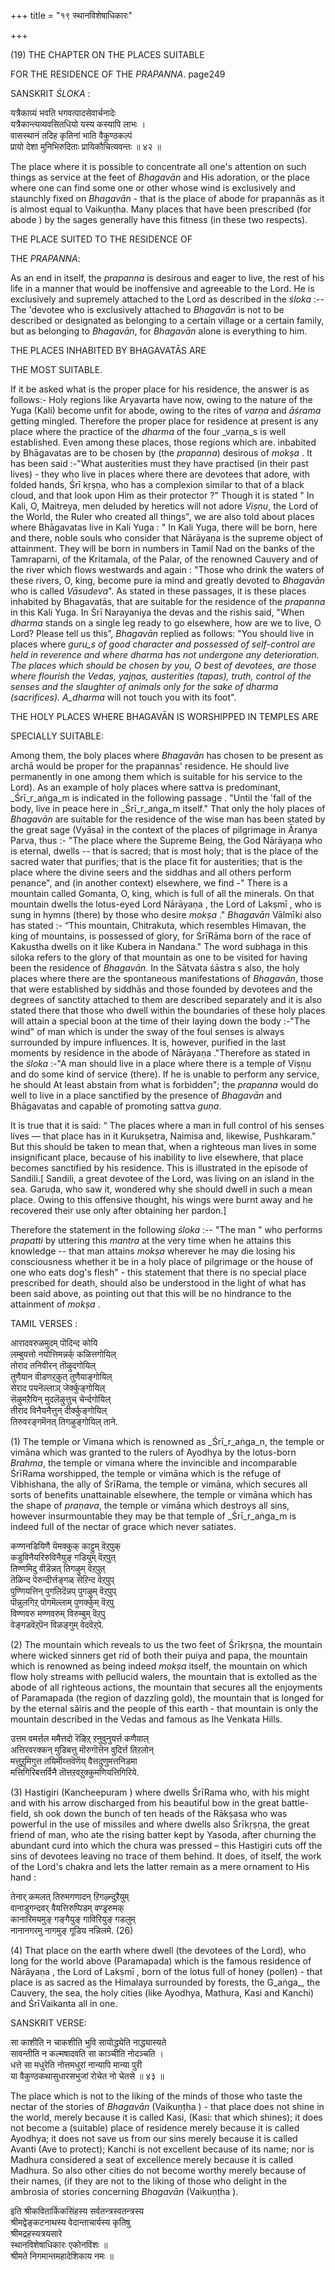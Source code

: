 +++
title = "१९ स्थानविशेषाधिकारः"

+++







(19) THE CHAPTER ON THE PLACES SUITABLE

FOR THE RESIDENCE OF THE _PRAPANNA_. page249



SANSKRIT _ŚLOKA_ :

यत्रैकाग्र्यं भवति भगवत्पादसेवार्चनादेः  
यत्रैकान्त्यव्यवसितधियो यस्य कस्यापि लाभः ।  
वासस्थानं तदिह कृतिनां भाति वैकुण्ठकल्पं  
प्रायो देशा मुनिभिरुदिताः प्रायिकौचित्यवन्तः ॥ ४२ ॥

The place where it is possible to concentrate all one's attention on such things as service at the feet of _Bhagavān_ and His adoration, or the place where one can find some one or other whose wind is exclusively and staunchly fixed on _Bhagavān_ - that is the place of abode for prapannās as it is almost equal to Vaikuṇṭha. Many places that have been prescribed (for abode ) by the sages generally have this fitness (in these two respects).



THE PLACE SUITED TO THE RESIDENCE OF



THE _PRAPANNA_:



As an end in itself, the _prapanna_ is desirous and eager to live, the rest of his life in a manner that would be inoffensive and agreeable to the Lord. He is exclusively and supremely attached to the Lord as described in the _śloka_  :-- The 'devotee who is exclusively attached to _Bhagavān_ is not to be described or designated as belonging to a certain village or a certain family, but as belonging to _Bhagavān_, for _Bhagavān_ alone is everything to him.



THE PLACES INHABITED BY BHAGAVATĀS ARE



THE MOST SUITABLE.



If it be asked what is the proper place for his residence, the answer is as follows:- Holy regions like Aryavarta have now, owing to the nature of the Yuga (Kali) become unfit for abode, owing to the rites of _varṇa_ and _āśrama_ getting mingled. Therefore the proper place for residence at present is any place where the practice of the _dharma_ of the four _varṇa_s is well established. Even among these places, those regions which are. inbabited by Bhāgavatas are to be chosen by (the _prapanna_) desirous of _mokṣa_ . It has been said :-"What austerities must they have practised (in their past lives) - they who live in places where there are devotees that adore, with folded hands, Śrī kṛṣṇa, who has a complexion similar to that of a black cloud, and that look upon Him as their protector ?" Though it is stated " In Kali, O, Maitreya, men deluded by heretics will not adore _Viṣṇu_, the Lord of the World, the Ruler who created all things", we are also told about places where Bhāgavatas live in Kali Yuga : " In Kali Yuga, there will be born, here and there, noble souls who consider that Nārāyaṇa  is the supreme object of attainment. They will be born in numbers in Tamil Nad on the banks of the Tamraparni, of the Kritamala, of the Palar, of the renowned Cauvery and of the river which flows westwards and again : "Those who drink the waters of these rivers, O, king, become pure ia mind and greatly devoted to _Bhagavān_ who is called _Vāsudeva_". As stated in these passages, it is these places inhabited by Bhagavatās, that are suitable for the residence of the _prapanna_ in this Kali Yuga. In Śrī Narayaniya the devas and the rishis said, "When _dharma_ stands on a single leg ready to go elsewhere, how are we to live, O Lord? Please tell us this”, _Bhagavān_ replied as follows: "You should live in places where _guru_s of good character and possessed of self-control are held in reverence and where _dharma_ has not undergone any deterioration. The places which should be chosen by you, O best of devotees, are those where flourish the Vedas, yajņas, austerities (tapas), truth, control of the senses and the slaughter of animals only for the sake of _dharma_ (sacrifices). A_dharma_ will not touch you with its foot".



THE HOLY PLACES WHERE BHAGAVĀN IS WORSHIPPED IN TEMPLES ARE



SPECIALLY SUITABLE:

Among them, the boly places where _Bhagavān_ has chosen to be present as archā would be proper for the prapannas' residence. He should live permanently in one among them which is suitable for his service to the Lord). As an example of holy places where sattva is predominant, _Śrī_r_aṅga_m is indicated in the following passage . "Until the 'fall of the body, live in peace here in _Śrī_r_aṅga_m itself." That only the holy places of _Bhagavān_ are suitable for the residence of the wise man has been stated by the great sage (Vyāsa) in the context of the places of pilgrimage in Āranya Parva, thus :- "The place where the Supreme Being, the God Nārāyaṇa  who is eternal, dwells -- that is sacred; that is most holy; that is the place of the sacred water that purifies; that is the place fit for austerities; that is the place where the divine seers and the siddhas and all others perform penance", and (in another context) elsewhere, we find -" There is a mountain called Gomanta, O, king, which is full of all the minerals. On that mountain dwells the lotus-eyed Lord Nārāyaṇa , the Lord of Lakṣmī , who is sung in hymns (there) by those who desire _mokṣa_ ." _Bhagavān_ Vālmīki also has stated :- “This mountain, Chitrakuta, which resembles Himavan, the king of mountains, is possessed of glory, for ŚrīRāma born of the race of Kakustha dwells on it like Kubera in Nandana." The word subhaga in this siloka refers to the glory of that mountain as one to be visited for having been the residence of _Bhagavān_. In the Sātvata śāstra s also, the holy places where there are the spontaneous manifestations of _Bhagavān_, those that were established by siddhās and those founded by devotees and the degrees of sanctity attached to them are described separately and it is also stated there that those who dwell within the boundaries of these holy places will attain a special boon at the time of their laying down the body :-"The wind" of man which is under the sway of the foul senses is always surrounded by impure influences. It is, however, purified in the last moments by residence in the abode of Nārāyaṇa ."Therefore as stated in the _śloka_  :-"A man should live in a place where there is a temple of Viṣṇu  and do some kind of service (there). If he is unable to perform any service, he should At least abstain from what is forbidden"; the _prapanna_ would do well to live in a place sanctified by the presence of _Bhagavān_ and Bhāgavatas and capable of promoting sattva _guṇa_.



It is true that it is said: “ The places where a man in full control of his senses lives — that place has in it Kurukṣetra, Naimisa and, likewise, Pushkaram." But this should be taken to mean that, when a righteous man lives in some insignificant place, because of his inability to live elsewhere, that place becomes sanctified by his residence. This is illustrated in the episode of Sandili.[ Sandili, a great devotee of the Lord, was living on an island in the sea. Garuḍa, who saw it, wondered why she should dwell in such a mean place. Owing to this offensive thought, his wings were burnt away and he recovered their use only after obtaining her pardon.]



Therefore the statement in the following _śloka_  :-- "The man " who performs _prapatti_ by uttering this _mantra_ at the very time when he attains this knowledge -- that man attains _mokṣa_  wherever he may die losing his consciousness whether it be in a holy place of pilgrimage or the house of one who eats dog's flesh" - this statement that there is no special place prescribed for death, should also be understood in the light of what has been said above, as pointing out that this will be no hindrance to the attainment of _mokṣa_ .



TAMIL VERSES :

आरादवरुळमुदम् पॊदिन्द कोयि  
लम्बुयत्तो नयोत्तिमन्नर्क् कळित्तगोयिल्  
तोराद तनिवीरन् तॊऴुदगोयिल्  
तुणैयान वीडणऱ्‌कुत् तुणैयाङ्गोयिल्  
सेराद पयनॆल्लाञ् जेर्क्कुङ्गोयिल्  
सॆऴुमऱैयिन् मुदलॆऴुत्तुच् चेर्न्दगोयिल्  
तीराद विनैयनैत्तुन् दीर्क्कुङ्गोयिल्  
तिरुवरङ्गमॆनत् तिगऴुङ्गोयिल् ताने.

(1) The temple or Vimana which is renowned as _Śrī_r_aṅga_n, the temple or vimāna which was granted to the rulers of Ayodhya by the lotus-born _Brahma_, the temple or vimana where the invincible and incomparable ŚrīRama worshipped, the temple or vimāna which is the refuge of Vibhishana, the ally of ŚrīRama, the temple or vimāna, which secures all sorts of benefits unattainable elsewhere, the temple or vimāna which has the shape of _praṇava_, the temple or vimāna which destroys all sins, however insurmountable they may be that temple of _Śrī_r_aṅga_m is indeed full of the nectar of grace which never satiates.

कण्णनडियिणै यॆमक्कुक् काट्टुम् वॆऱ्‌पुक्  
कडुविनैयरिरुविनैयुङ् गडियुम् वॆऱ्‌पुत्  
तिण्णमिदु वीडॆन्नत् तिगऴुम् वॆऱ्‌पुत्  
तॆळिन्द पॆरुन्दीर्त्तङ्गळ् सॆऱिन्द वॆऱ्‌पुप्  
पुण्णियत्तिन् पुगलिदॆन्नप् पुगऴुम् वॆऱ्‌पुप्  
पॊन्नुलगिऱ्‌ पोगमॆल्लाम् पुणर्क्कुम् वॆऱ्‌पु  
विण्णवरु मण्णवरुम् विरुम्बुम् वॆऱ्‌पु  
वेङ्गडवॆऱ्‌पॆन विळङ्गुम् वेदवॆऱ्‌पे.

(2) The mountain which reveals to us the two feet of Śrīkṛṣṇa, the mountain where wicked sinners get rid of both their puiya and papa, the mountain which is renowned as being indeed _mokṣa_  itself, the mountain on which flow holy streams with pellucid walers, the mountain that is extolled as the abode of all righteous actions, the mountain that secures all the enjoyments of Paramapada (the region of dazzling gold), the mountain that is longed for by the eternal săiris and the people of this earth - that mountain is only the mountain described in the Vedas and famous as lhe Venkata Hills.

उत्तम वमर्त्तल ममैत्तदो रॆऴिऱ्‌ ऱनुवुनुयर्त्त कणैयाल्  
अत्तिरवरक्कन् मुडिबत्तु मॊरुगॊत्तॆन वुदिर्त्त तिऱलोन्  
मत्तुऱुमिगुत्त तयिर्मॊय्त्तवॆणॆय् वैत्तदुणुमत्तनिडमा  
मत्तिगिरिबत्तर्विनै तॊत्तऱवऱुक्कुमणियत्तिगिरिये.

(3) Hastigiri (Kancheepuram ) where dwells ŚrīRama who, with his might and with his arrow discharged from his beautiful bow in the great battle-field, sh ook down the bunch of ten heads of the Rākṣasa who was powerful in the use of missiles and where dwells also Śrīkṛṣṇa, the great friend of man, who ate the rising batter kept by Yasoda, after churning the abundant curd into which the chura was pressed – this Hastigiri cuts off the sins of devotees leaving no trace of them behind. It does, of itself, the work of the Lord's chakra and lets the latter remain as a mere ornament to His hand :

तेनार् कमलत् तिरुमगणादन् ऱिगऴ्न्दुऱैयुम्  
वानाडुगन्दवर् वैयत्तिरुप्पिडम् वण्ड्ररुमक्  
कानारिमयमुङ् गङ्गैयुङ् गाविरियुङ् गडलुम्  
नानानगरमु नागमुङ् गूडिय नन्निलमे. (26)





(4) That place on the earth where dwell (the devotees of the Lord), who long for the world above (Paramapada) which is the famous residence of Nārāyaṇa , the Lord of Lakṣmī , born of the lotus full of honey (pollen) - that place is as sacred as the Himalaya surrounded by forests, the G_aṅga_, the Cauvery, the sea, the holy cities (like Ayodhya, Mathura, Kasi and Kanchi) and ŚrīVaikanta all in one.



SANSKRIT VERSE:

सा काशीति न चाकशीति भुवि सायोद्ध्येति नाद्ध्यास्यते  
सावन्तीति न कल्मषादवति सा काञ्चीति नोदञ्चति ।  
धत्ते सा मधुरेति नोत्तमधुरां नान्यापि मान्या पुरी  
या वैकुण्ठकथासुधारसभुजां रोचेत नो चेतसे ॥ ४३ ॥

The place which is not to the liking of the minds of those who taste the nectar of the stories of _Bhagavān_ (Vaikuṇṭha  ) - that place does not shine in the world, merely because it is called Kasi, (Kasi: that which shines); it does not become a (suitable) place of residence merely because it is called Ayodhya; it does not save us from our sins merely because it is called Avanti (Ave to protect); Kanchi is not excellent because of its name; nor is Madhura considered a seat of excellence merely because it is called Madhura. So also other cities do not become worthy merely because of their names, (if they are not to the liking of those who delight in the ambrosia of stories concerning _Bhagavān_ (Vaikuṇṭha   ).

इति श्रीकवितार्किकसिंहस्य सर्वतन्त्रस्वतन्त्रस्य  
श्रीमद्वेङ्कटनाथस्य वेदान्ताचार्यस्य कृतिषु  
श्रीमद्रहस्यत्रयसारे  
स्थानविशेषाधिकारः एकोनविंशः ॥  
श्रीमते निगमान्तमहादेशिकाय नमः ॥






